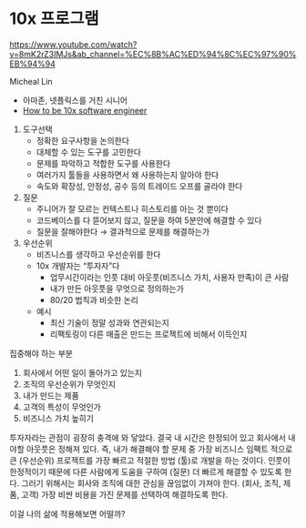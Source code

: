 # 10x 프로그램

https://www.youtube.com/watch?v=8mK2rZ3IMJs&ab_channel=%EC%8B%AC%ED%94%8C%EC%97%90%EB%94%94

Micheal Lin
- 아마존, 넷플릭스를 거친 시니어
- [How to be 10x software engineer](https://medium.com/plans)

1. 도구선택
    - 정확한 요구사항을 논의한다
    - 대체할 수 있는 도구를 고민한다
    - 문제를 파악하고 적합한 도구를 사용한다
    - 여러가지 툴들을 사용하면서 왜 사용하는지 알아야 한다
    - 속도와 확장성, 안정성, 공수 등의 트레이드 오프를 골라야 한다
2. 질문
    - 주니어가 잘 모르는 컨텍스트나 히스토리를 아는 것 뿐이다
    - 코드베이스를 다 뜯어보지 않고, 질문을 하여 5분안에 해결할 수 있다
    - 질문을 잘해야한다 → 결과적으로 문제를 해결하는가
3. 우선순위
    - 비즈니스를 생각하고 우선순위를 한다
    - 10x 개발자는 “투자자”다
        - 업무시간이라는 인풋 대비 아웃풋(비즈니스 가치, 사용자 만족)이 큰 사람
        - 내가 만든 아웃풋을 무엇으로 정의하는가
        - 80/20 법칙과 비슷한 논리
    - 예시
        - 최신 기술이 정말 성과와 연관되는지
        - 리팩토링이 다른 매출은 만드는 프로젝트에 비해서 이득인지

집중해야 하는 부분

1. 회사에서 어떤 일이 돌아가고 있는지
2. 조직의 우선순위가 무엇인지
3. 내가 만드는 제품
4. 고객의 특성이 무엇인가
5. 비즈니스 가치 높히기

투자자라는 관점이 굉장히 충격에 와 닿았다. 결국 내 시간은 한정되어 있고 회사에서 내야할 아웃풋은 정해져 있다. 즉, 내가 해결해야 할 문제 중 가장 비즈니스 임팩트 적으로 큰 (우선순위) 프로젝트를 가장 빠르고 적절한 방법 (툴)로 개발을 하는 것이다. 인풋이 한정적이기 때문에 다른 사람에게 도움을 구하여 (질문) 더 빠르게 해결할 수 있도록 한다. 그러기 위해서는 회사와 조직에 대한 관심을 끊임없이 가져야 한다. (회사, 조직, 제품, 고객) 가장 비싼 비용을 가진 문제를 선택하여 해결하도록 한다.

이걸 나의 삶에 적용해보면 어떨까?